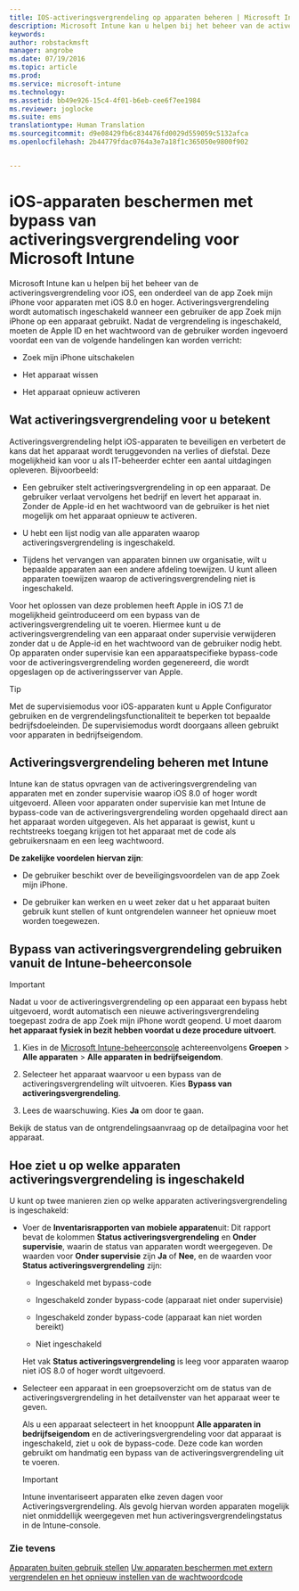 ```yaml
---
title: IOS-activeringsvergrendeling op apparaten beheren | Microsoft Intune
description: Microsoft Intune kan u helpen bij het beheer van de activeringsvergrendeling voor iOS, een onderdeel van de app Zoek mijn iPhone voor apparaten met iOS 7.1 en hoger.
keywords: 
author: robstackmsft
manager: angrobe
ms.date: 07/19/2016
ms.topic: article
ms.prod: 
ms.service: microsoft-intune
ms.technology: 
ms.assetid: bb49e926-15c4-4f01-b6eb-cee6f7ee1984
ms.reviewer: joglocke
ms.suite: ems
translationtype: Human Translation
ms.sourcegitcommit: d9e08429fb6c834476fd0029d559059c5132afca
ms.openlocfilehash: 2b44779fdac0764a3e7a18f1c365050e9800f902


---
```


# iOS-apparaten beschermen met bypass van activeringsvergrendeling voor Microsoft Intune
Microsoft Intune kan u helpen bij het beheer van de activeringsvergrendeling voor iOS, een onderdeel van de app Zoek mijn iPhone voor apparaten met iOS 8.0 en hoger. Activeringsvergrendeling wordt automatisch ingeschakeld wanneer een gebruiker de app Zoek mijn iPhone op een apparaat gebruikt. Nadat de vergrendeling is ingeschakeld, moeten de Apple ID en het wachtwoord van de gebruiker worden ingevoerd voordat een van de volgende handelingen kan worden verricht: 

-   Zoek mijn iPhone uitschakelen

-   Het apparaat wissen

-   Het apparaat opnieuw activeren

## Wat activeringsvergrendeling voor u betekent
Activeringsvergrendeling helpt iOS-apparaten te beveiligen en verbetert de kans dat het apparaat wordt teruggevonden na verlies of diefstal. Deze mogelijkheid kan voor u als IT-beheerder echter een aantal uitdagingen opleveren. Bijvoorbeeld:

-   Een gebruiker stelt activeringsvergrendeling in op een apparaat. De gebruiker verlaat vervolgens het bedrijf en levert het apparaat in. Zonder de Apple-id en het wachtwoord van de gebruiker is het niet mogelijk om het apparaat opnieuw te activeren.

-   U hebt een lijst nodig van alle apparaten waarop activeringsvergrendeling is ingeschakeld.

-   Tijdens het vervangen van apparaten binnen uw organisatie, wilt u bepaalde apparaten aan een andere afdeling toewijzen. U kunt alleen apparaten toewijzen waarop de activeringsvergrendeling niet is ingeschakeld.

Voor het oplossen van deze problemen heeft Apple in iOS 7.1 de mogelijkheid geïntroduceerd om een bypass van de activeringsvergrendeling uit te voeren. Hiermee kunt u de activeringsvergrendeling van een apparaat onder supervisie verwijderen zonder dat u de Apple-id en het wachtwoord van de gebruiker nodig hebt. Op apparaten onder supervisie kan een apparaatspecifieke bypass-code voor de activeringsvergrendeling worden gegenereerd, die wordt opgeslagen op de activeringsserver van Apple.

> [!TIP]
> Met de supervisiemodus voor iOS-apparaten kunt u Apple Configurator gebruiken en de vergrendelingsfunctionaliteit te beperken tot bepaalde bedrijfsdoeleinden. De supervisiemodus wordt doorgaans alleen gebruikt voor apparaten in bedrijfseigendom.

## Activeringsvergrendeling beheren met Intune
Intune kan de status opvragen van de activeringsvergrendeling van apparaten met en zonder supervisie waarop iOS 8.0 of hoger wordt uitgevoerd. Alleen voor apparaten onder supervisie kan met Intune de bypass-code van de activeringsvergrendeling worden opgehaald direct aan het apparaat worden uitgegeven. Als het apparaat is gewist, kunt u rechtstreeks toegang krijgen tot het apparaat met de code als gebruikersnaam en een leeg wachtwoord.

**De zakelijke voordelen hiervan zijn**:

-   De gebruiker beschikt over de beveiligingsvoordelen van de app Zoek mijn iPhone.

-   De gebruiker kan werken en u weet zeker dat u het apparaat buiten gebruik kunt stellen of kunt ontgrendelen wanneer het opnieuw moet worden toegewezen.

## Bypass van activeringsvergrendeling gebruiken vanuit de Intune-beheerconsole
> [!IMPORTANT]
> Nadat u voor de activeringsvergrendeling op een apparaat een bypass hebt uitgevoerd, wordt automatisch een nieuwe activeringsvergrendeling toegepast zodra de app Zoek mijn iPhone wordt geopend. U moet daarom **het apparaat fysiek in bezit hebben voordat u deze procedure uitvoert**.

1.  Kies in de [Microsoft Intune-beheerconsole](https://manage.microsoft.com) achtereenvolgens **Groepen** &gt; **Alle apparaten** &gt; **Alle apparaten in bedrijfseigendom**.

2.  Selecteer het apparaat waarvoor u een bypass van de activeringsvergrendeling wilt uitvoeren. Kies **Bypass van activeringsvergrendeling**.

3.  Lees de waarschuwing. Kies **Ja** om door te gaan.

Bekijk de status van de ontgrendelingsaanvraag op de detailpagina voor het apparaat.

## Hoe ziet u op welke apparaten activeringsvergrendeling is ingeschakeld
U kunt op twee manieren zien op welke apparaten activeringsvergrendeling is ingeschakeld:

-   Voer de **Inventarisrapporten van mobiele apparaten**uit: Dit rapport bevat de kolommen **Status activeringsvergrendeling** en **Onder supervisie**, waarin de status van apparaten wordt weergegeven. De waarden voor **Onder supervisie** zijn **Ja** of **Nee**, en de waarden voor **Status activeringsvergrendeling** zijn:

    -   Ingeschakeld met bypass-code

    -   Ingeschakeld zonder bypass-code (apparaat niet onder supervisie)

    -   Ingeschakeld zonder bypass-code (apparaat kan niet worden bereikt)

    -   Niet ingeschakeld

    Het vak **Status activeringsvergrendeling** is leeg voor apparaten waarop niet iOS 8.0 of hoger wordt uitgevoerd.

-   Selecteer een apparaat in een groepsoverzicht om de status van de activeringsvergrendeling in het detailvenster van het apparaat weer te geven.

    Als u een apparaat selecteert in het knooppunt **Alle apparaten in bedrijfseigendom** en de activeringsvergrendeling voor dat apparaat is ingeschakeld, ziet u ook de bypass-code. Deze code kan worden gebruikt om handmatig een bypass van de activeringsvergrendeling uit te voeren.

    > [!IMPORTANT]
    >Intune inventariseert apparaten elke zeven dagen voor Activeringsvergrendeling. Als gevolg hiervan worden apparaten mogelijk niet onmiddellijk weergegeven met hun activeringsvergrendelingstatus in de Intune-console.


### Zie tevens
[Apparaten buiten gebruik stellen](retire-devices-from-microsoft-intune-management.md)
[Uw apparaten beschermen met extern vergrendelen en het opnieuw instellen van de wachtwoordcode](use-remote-lock-and-passcode-reset-in-microsoft-intune.md)



<!--HONumber=Sep16_HO2-->


